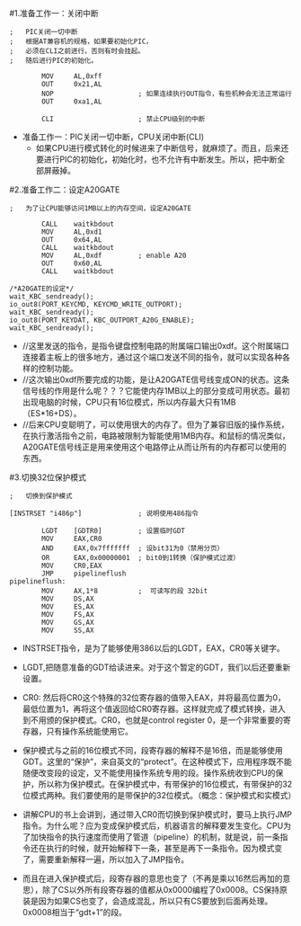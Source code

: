 #1.准备工作一：关闭中断

```
;   PIC关闭一切中断
;   根据AT兼容机的规格，如果要初始化PIC，
;   必须在CLI之前进行，否则有时会挂起。
;   随后进行PIC的初始化。

        MOV     AL,0xff
        OUT     0x21,AL
        NOP                     ; 如果连续执行OUT指令，有些机种会无法正常运行
        OUT     0xa1,AL

        CLI                     ; 禁止CPU级别的中断

```
* 准备工作一：PIC关闭一切中断，CPU关闭中断(CLI)
	* 如果CPU进行模式转化的时候进来了中断信号，就麻烦了。而且，后来还要进行PIC的初始化，初始化时，也不允许有中断发生。所以，把中断全部屏蔽掉。

#2.准备工作二：设定A20GATE

```
;   为了让CPU能够访问1MB以上的内存空间，设定A20GATE

        CALL    waitkbdout
        MOV     AL,0xd1
        OUT     0x64,AL
        CALL    waitkbdout
        MOV     AL,0xdf         ; enable A20
        OUT     0x60,AL
        CALL    waitkbdout

/*A20GATE的设定*/
wait_KBC_sendready();
io_out8(PORT_KEYCMD, KEYCMD_WRITE_OUTPORT);
wait_KBC_sendready();
io_out8(PORT_KEYDAT, KBC_OUTPORT_A20G_ENABLE);
wait_KBC_sendready();
```


* //这里发送的指令，是指令键盘控制电路的附属端口输出0xdf。这个附属端口连接着主板上的很多地方，通过这个端口发送不同的指令，就可以实现各种各样的控制功能。
* //这次输出0xdf所要完成的功能，是让A20GATE信号线变成ON的状态。这条信号线的作用是什么呢？？？它能使内存1MB以上的部分变成可用状态。最初出现电脑的时候，CPU只有16位模式，所以内存最大只有1MB（ES*16+DS）。
* //后来CPU变聪明了，可以使用很大的内存了。但为了兼容旧版的操作系统，在执行激活指令之前，电路被限制为智能使用1MB内存。和鼠标的情况类似，A20GATE信号线正是用来使用这个电路停止从而让所有的内存都可以使用的东西。


#3.切换32位保护模式
```
;   切换到保护模式

[INSTRSET "i486p"]              ; 说明使用486指令

        LGDT    [GDTR0]         ; 设置临时GDT
        MOV     EAX,CR0
        AND     EAX,0x7fffffff  ; 设bit31为0（禁用分页）
        OR      EAX,0x00000001  ; bit0到1转换（保护模式过渡）
        MOV     CR0,EAX
        JMP     pipelineflush
pipelineflush:
        MOV     AX,1*8          ;  可读写的段 32bit
        MOV     DS,AX
        MOV     ES,AX
        MOV     FS,AX
        MOV     GS,AX
        MOV     SS,AX
```

* INSTRSET指令，是为了能够使用386以后的LGDT，EAX，CR0等关键字。
*  LGDT,把随意准备的GDT给读进来。对于这个暂定的GDT，我们以后还要重新设置。
* CR0: 然后将CR0这个特殊的32位寄存器的值带入EAX，并将最高位置为0，最低位置为1，再将这个值返回给CR0寄存器。这样就完成了模式转换，进入到不用颁的保护模式。CR0，也就是control register 0，是一个非常重要的寄存器，只有操作系统能使用它。
*  保护模式与之前的16位模式不同，段寄存器的解释不是16倍，而是能够使用GDT。这里的“保护”，来自英文的“protect”。在这种模式下，应用程序既不能随便改变段的设定，又不能使用操作系统专用的段。操作系统收到CPU的保护，所以称为保护模式。在保护模式中，有带保护的16位模式，有带保护的32位模式两种。我们要使用的是带保护的32位模式。（概念：保护模式和实模式）

* 讲解CPU的书上会讲到，通过带入CR0而切换到保护模式时，要马上执行JMP指令。为什么呢？应为变成保护模式后，机器语言的解释要发生变化。CPU为了加快指令的执行速度而使用了管道（pipeline）的机制，就是说，前一条指令还在执行的时候，就开始解释下一条，甚至是再下一条指令。因为模式变了，需要重新解释一遍，所以加入了JMP指令。

* 而且在进入保护模式后，段寄存器的意思也变了（不再是乘以16然后再加的意思），除了CS以外所有段寄存器的值都从0x0000编程了0x0008。CS保持原装是因为如果CS也变了，会造成混乱，所以只有CS要放到后面再处理。0x0008相当于“gdt+1”的段。

 